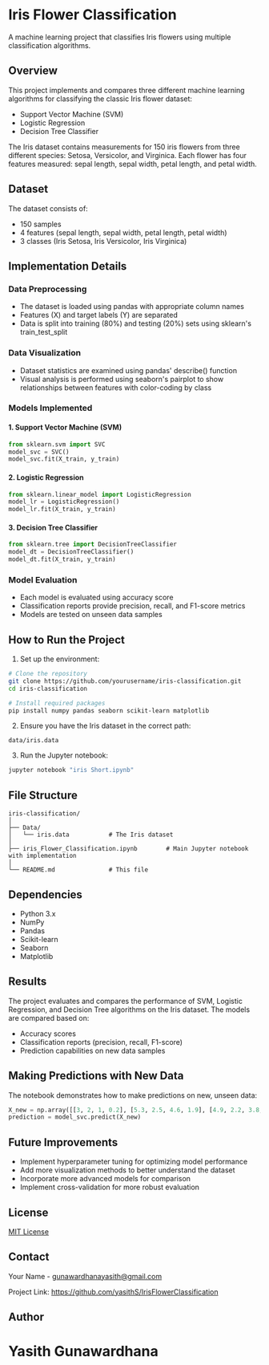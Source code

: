 # Iris Flower Classification

A machine learning project that classifies Iris flowers using multiple classification algorithms.

## Overview

This project implements and compares three different machine learning algorithms for classifying the classic Iris flower dataset:
- Support Vector Machine (SVM)
- Logistic Regression
- Decision Tree Classifier

The Iris dataset contains measurements for 150 iris flowers from three different species: Setosa, Versicolor, and Virginica. Each flower has four features measured: sepal length, sepal width, petal length, and petal width.

## Dataset

The dataset consists of:
- 150 samples
- 4 features (sepal length, sepal width, petal length, petal width)
- 3 classes (Iris Setosa, Iris Versicolor, Iris Virginica)

## Implementation Details

### Data Preprocessing
- The dataset is loaded using pandas with appropriate column names
- Features (X) and target labels (Y) are separated
- Data is split into training (80%) and testing (20%) sets using sklearn's train_test_split

### Data Visualization
- Dataset statistics are examined using pandas' describe() function
- Visual analysis is performed using seaborn's pairplot to show relationships between features with color-coding by class

### Models Implemented

#### 1. Support Vector Machine (SVM)
```python
from sklearn.svm import SVC
model_svc = SVC()
model_svc.fit(X_train, y_train)
```

#### 2. Logistic Regression
```python
from sklearn.linear_model import LogisticRegression
model_lr = LogisticRegression()
model_lr.fit(X_train, y_train)
```

#### 3. Decision Tree Classifier
```python
from sklearn.tree import DecisionTreeClassifier
model_dt = DecisionTreeClassifier()
model_dt.fit(X_train, y_train)
```

### Model Evaluation
- Each model is evaluated using accuracy score
- Classification reports provide precision, recall, and F1-score metrics
- Models are tested on unseen data samples

## How to Run the Project

1. Set up the environment:
```bash
# Clone the repository
git clone https://github.com/yourusername/iris-classification.git
cd iris-classification

# Install required packages
pip install numpy pandas seaborn scikit-learn matplotlib
```

2. Ensure you have the Iris dataset in the correct path:
```
data/iris.data
```

3. Run the Jupyter notebook:
```bash
jupyter notebook "iris Short.ipynb"
```

## File Structure

```
iris-classification/
│
├── Data/
│   └── iris.data           # The Iris dataset
│
├── iris_Flower_Classification.ipynb        # Main Jupyter notebook with implementation
│
└── README.md               # This file
```

## Dependencies

- Python 3.x
- NumPy
- Pandas
- Scikit-learn
- Seaborn
- Matplotlib

## Results

The project evaluates and compares the performance of SVM, Logistic Regression, and Decision Tree algorithms on the Iris dataset. The models are compared based on:
- Accuracy scores
- Classification reports (precision, recall, F1-score)
- Prediction capabilities on new data samples

## Making Predictions with New Data

The notebook demonstrates how to make predictions on new, unseen data:

```python
X_new = np.array([[3, 2, 1, 0.2], [5.3, 2.5, 4.6, 1.9], [4.9, 2.2, 3.8, 1.1], [3.2, 3.1, 2.3, 0.3]])
prediction = model_svc.predict(X_new)
```

## Future Improvements

- Implement hyperparameter tuning for optimizing model performance
- Add more visualization methods to better understand the dataset
- Incorporate more advanced models for comparison
- Implement cross-validation for more robust evaluation

## License

[MIT License](LICENSE)

## Contact

Your Name - gunawardhanayasith@gmail.com

Project Link: https://github.com/yasithS/IrisFlowerClassification

## Author

# Yasith Gunawardhana
